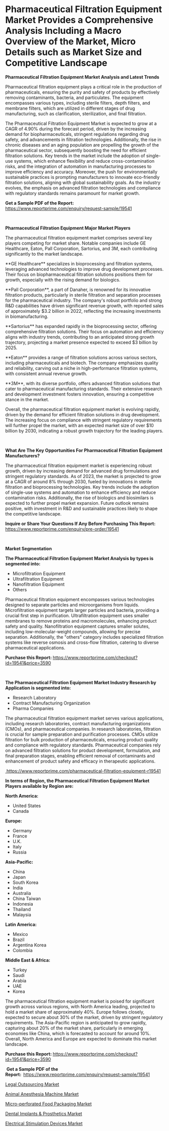 <p><h1>Pharmaceutical Filtration Equipment Market Provides a Comprehensive Analysis Including a Macro Overview of the Market, Micro Details such as Market Size and Competitive Landscape</h1></p><p><strong>Pharmaceutical Filtration Equipment Market Analysis and Latest Trends</strong></p>
<p><p>Pharmaceutical filtration equipment plays a critical role in the production of pharmaceuticals, ensuring the purity and safety of products by effectively removing contaminants, bacteria, and particulates. The equipment encompasses various types, including sterile filters, depth filters, and membrane filters, which are utilized in different stages of drug manufacturing, such as clarification, sterilization, and final filtration.</p><p>The Pharmaceutical Filtration Equipment Market is expected to grow at a CAGR of 4.90% during the forecast period, driven by the increasing demand for biopharmaceuticals, stringent regulations regarding drug safety, and advancements in filtration technologies. Additionally, the rise in chronic diseases and an aging population are propelling the growth of the pharmaceutical sector, subsequently boosting the need for efficient filtration solutions. Key trends in the market include the adoption of single-use systems, which enhance flexibility and reduce cross-contamination risks, and the integration of automation in manufacturing processes to improve efficiency and accuracy. Moreover, the push for environmentally sustainable practices is prompting manufacturers to innovate eco-friendly filtration solutions, aligning with global sustainability goals. As the industry evolves, the emphasis on advanced filtration technologies and compliance with regulatory standards remains paramount for market growth.</p></p>
<p><strong>Get a Sample PDF of the Report:&nbsp;</strong> <a href="https://www.reportprime.com/enquiry/request-sample/19541?utm_campaign=103&utm_medium=2&utm_source=Github&utm_content=ia&utm_term=23112024&utm_id=pharmaceutical-filtration-equipment">https://www.reportprime.com/enquiry/request-sample/19541</a></p>
<p>&nbsp;</p>
<p><strong>Pharmaceutical Filtration Equipment Major Market Players</strong></p>
<p><p>The pharmaceutical filtration equipment market comprises several key players competing for market share. Notable companies include GE Healthcare, Eaton, Pall Corporation, Sartorius, and 3M, each contributing significantly to the market landscape.</p><p>**GE Healthcare** specializes in bioprocessing and filtration systems, leveraging advanced technologies to improve drug development processes. Their focus on biopharmaceutical filtration solutions positions them for growth, especially with the rising demand for biologics.</p><p>**Pall Corporation**, a part of Danaher, is renowned for its innovative filtration products, particularly in sterile filtration and separation processes for the pharmaceutical industry. The company's robust portfolio and strong R&D capabilities have driven significant revenue growth, with reported sales of approximately $3.2 billion in 2022, reflecting the increasing investments in biomanufacturing.</p><p>**Sartorius** has expanded rapidly in the bioprocessing sector, offering comprehensive filtration solutions. Their focus on automation and efficiency aligns with industry trends, contributing to an anticipated strong growth trajectory, projecting a market presence expected to exceed $3 billion by 2025.</p><p>**Eaton** provides a range of filtration solutions across various sectors, including pharmaceuticals and biotech. The company emphasizes quality and reliability, carving out a niche in high-performance filtration systems, with consistent annual revenue growth.</p><p>**3M**, with its diverse portfolio, offers advanced filtration solutions that cater to pharmaceutical manufacturing standards. Their extensive research and development investment fosters innovation, ensuring a competitive stance in the market.</p><p>Overall, the pharmaceutical filtration equipment market is evolving rapidly, driven by the demand for efficient filtration solutions in drug development. The increasing focus on compliance with stringent regulatory requirements will further propel the market, with an expected market size of over $10 billion by 2030, indicating a robust growth trajectory for the leading players.</p></p>
<p>&nbsp;</p>
<p><strong>What Are The Key Opportunities For Pharmaceutical Filtration Equipment Manufacturers?</strong></p>
<p><p>The pharmaceutical filtration equipment market is experiencing robust growth, driven by increasing demand for advanced drug formulations and stringent regulatory standards. As of 2023, the market is projected to grow at a CAGR of around 8% through 2030, fueled by innovations in sterile filtration and bioprocessing technologies. Key trends include the adoption of single-use systems and automation to enhance efficiency and reduce contamination risks. Additionally, the rise of biologics and biosimilars is expected to further propel market expansion. Future outlook remains positive, with investment in R&D and sustainable practices likely to shape the competitive landscape.</p></p>
<p><strong>Inquire or Share Your Questions If Any Before Purchasing This Report:</strong> <a href="https://www.reportprime.com/enquiry/pre-order/19541?utm_campaign=103&utm_medium=2&utm_source=Github&utm_content=ia&utm_term=23112024&utm_id=pharmaceutical-filtration-equipment">https://www.reportprime.com/enquiry/pre-order/19541</a></p>
<p>&nbsp;</p>
<p><strong>Market Segmentation</strong></p>
<p><strong>The Pharmaceutical Filtration Equipment Market Analysis by types is segmented into:</strong></p>
<p><ul><li>Microfiltration Equipment</li><li>Ultrafiltration Equipment</li><li>Nanofiltration Equipment</li><li>Others</li></ul></p>
<p><p>Pharmaceutical filtration equipment encompasses various technologies designed to separate particles and microorganisms from liquids. Microfiltration equipment targets larger particles and bacteria, providing a crucial first step in purification. Ultrafiltration equipment uses smaller membranes to remove proteins and macromolecules, enhancing product safety and quality. Nanofiltration equipment captures smaller solutes, including low-molecular-weight compounds, allowing for precise separation. Additionally, the "others" category includes specialized filtration systems like reverse osmosis and cross-flow filtration, catering to diverse pharmaceutical applications.</p></p>
<p><strong>Purchase this Report:&nbsp;</strong><a href="https://www.reportprime.com/checkout?id=19541&price=3590&utm_campaign=103&utm_medium=2&utm_source=Github&utm_content=ia&utm_term=23112024&utm_id=pharmaceutical-filtration-equipment">https://www.reportprime.com/checkout?id=19541&price=3590</a></p>
<p>&nbsp;</p>
<p><strong>The Pharmaceutical Filtration Equipment Market Industry Research by Application is segmented into:</strong></p>
<p><ul><li>Research Laboratory</li><li>Contract Manufacturing Organization</li><li>Pharma Companies</li></ul></p>
<p><p>The pharmaceutical filtration equipment market serves various applications, including research laboratories, contract manufacturing organizations (CMOs), and pharmaceutical companies. In research laboratories, filtration is crucial for sample preparation and purification processes. CMOs utilize filtration for bulk production of pharmaceuticals, ensuring product quality and compliance with regulatory standards. Pharmaceutical companies rely on advanced filtration solutions for product development, formulation, and final preparation stages, enabling efficient removal of contaminants and enhancement of product safety and efficacy in therapeutic applications.</p></p>
<p><a href="https://www.reportprime.com/pharmaceutical-filtration-equipment-r19541?utm_campaign=103&utm_medium=2&utm_source=Github&utm_content=ia&utm_term=23112024&utm_id=pharmaceutical-filtration-equipment">&nbsp;https://www.reportprime.com/pharmaceutical-filtration-equipment-r19541</a></p>
<p><strong>In terms of Region, the Pharmaceutical Filtration Equipment Market Players available by Region are:</strong></p>
<p>
    <p> <strong> North America: </strong>
        <ul>
            <li>United States</li>
            <li>Canada</li>
        </ul>
        </p> 
    <p> <strong> Europe: </strong>
        <ul>
            <li>Germany</li>
            <li>France</li>
            <li>U.K.</li>
            <li>Italy</li>
            <li>Russia</li>
        </ul>
        </p> 
    <p> <strong> Asia-Pacific: </strong>
        <ul>
            <li>China</li>
            <li>Japan</li>
            <li>South Korea</li>
            <li>India</li>
            <li>Australia</li>
            <li>China Taiwan</li>
            <li>Indonesia</li>
            <li>Thailand</li>
            <li>Malaysia</li>
        </ul>
        </p> 
    <p> <strong> Latin America: </strong>
        <ul>
            <li>Mexico</li>
            <li>Brazil</li>
            <li>Argentina Korea</li>
            <li>Colombia</li>
        </ul>
        </p> 
    <p> <strong> Middle East & Africa: </strong>
        <ul>
            <li>Turkey</li>
            <li>Saudi</li>
            <li>Arabia</li>
            <li>UAE</li>
            <li>Korea</li>
        </ul>
    </p>
    </p>
<p><p>The pharmaceutical filtration equipment market is poised for significant growth across various regions, with North America leading, projected to hold a market share of approximately 40%. Europe follows closely, expected to secure about 30% of the market, driven by stringent regulatory requirements. The Asia-Pacific region is anticipated to grow rapidly, capturing about 20% of the market share, particularly in emerging economies like China, which is forecasted to account for around 10%. Overall, North America and Europe are expected to dominate this market landscape.</p></p>
<p><strong>Purchase this Report: </strong><a href="https://www.reportprime.com/checkout?id=19541&price=3590&utm_campaign=103&utm_medium=2&utm_source=Github&utm_content=ia&utm_term=23112024&utm_id=pharmaceutical-filtration-equipment">https://www.reportprime.com/checkout?id=19541&price=3590</a></p>
<p>&nbsp;<strong>Get a Sample PDF of the Report:&nbsp;&nbsp;</strong><a href="https://www.reportprime.com/enquiry/request-sample/19541?utm_campaign=103&utm_medium=2&utm_source=Github&utm_content=ia&utm_term=23112024&utm_id=pharmaceutical-filtration-equipment">https://www.reportprime.com/enquiry/request-sample/19541</a></p>
<p><strong></strong></p>
<p><p><a href="https://issuu.com/reportprime-2/docs/legal-outsourcing-market-size-2030._7497e6994cf9e8?utm_campaign=103&utm_medium=2&utm_source=Github&utm_content=ia&utm_term=23112024&utm_id=pharmaceutical-filtration-equipment">Legal Outsourcing Market</a></p><p><a href="https://www.linkedin.com/pulse/future-growth-animal-anesthesia-machine-market-94-cagr-2024-moeqe?utm_campaign=103&utm_medium=2&utm_source=Github&utm_content=ia&utm_term=23112024&utm_id=pharmaceutical-filtration-equipment">Animal Anesthesia Machine Market</a></p><p><a href="https://issuu.com/reportprime-2/docs/micro-perforated-food-packaging-mar_9ef45a9821aa6c?utm_campaign=103&utm_medium=2&utm_source=Github&utm_content=ia&utm_term=23112024&utm_id=pharmaceutical-filtration-equipment">Micro-perforated Food Packaging Market</a></p><p><a href="https://www.linkedin.com/pulse/foreign-market-opportunities-dynamics-analysis-dental-implants-fvhxe?utm_campaign=103&utm_medium=2&utm_source=Github&utm_content=ia&utm_term=23112024&utm_id=pharmaceutical-filtration-equipment">Dental Implants & Prosthetics Market</a></p><p><a href="https://www.linkedin.com/pulse/future-electrical-stimulation-devices-market-whats-propelling-7spfe?utm_campaign=103&utm_medium=2&utm_source=Github&utm_content=ia&utm_term=23112024&utm_id=pharmaceutical-filtration-equipment">Electrical Stimulation Devices Market</a></p></p>